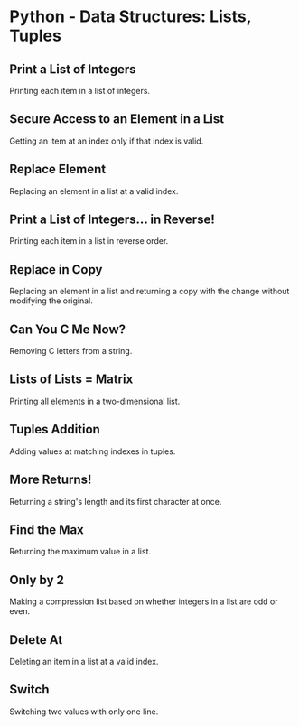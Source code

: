 # Python - Data Structures: Lists, Tuples

## Print a List of Integers
Printing each item in a list of integers.

## Secure Access to an Element in a List
Getting an item at an index only if that index is valid.

## Replace Element
Replacing an element in a list at a valid index.

## Print a List of Integers... in Reverse!
Printing each item in a list in reverse order.

## Replace in Copy
Replacing an element in a list and returning a copy with the change without modifying the original.

## Can You C Me Now?
Removing C letters from a string.

## Lists of Lists = Matrix
Printing all elements in a two-dimensional list.

## Tuples Addition
Adding values at matching indexes in tuples.

## More Returns!
Returning a string's length and its first character at once.

## Find the Max
Returning the maximum value in a list.

## Only by 2
Making a compression list based on whether integers in a list are odd or even.

## Delete At
Deleting an item in a list at a valid index.

## Switch
Switching two values with only one line.
